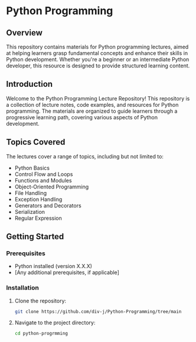 
# Python Programming

## Overview

This repository contains materials for Python programming lectures, aimed at helping learners grasp fundamental concepts and enhance their skills in Python development. Whether you're a beginner or an intermediate Python developer, this resource is designed to provide structured learning content.


## Introduction

Welcome to the Python Programming Lecture Repository! This repository is a collection of lecture notes, code examples, and resources for Python programming. The materials are organized to guide learners through a progressive learning path, covering various aspects of Python development.

## Topics Covered

The lectures cover a range of topics, including but not limited to:

- Python Basics
- Control Flow and Loops
- Functions and Modules
- Object-Oriented Programming
- File Handling
- Exception Handling
- Generators and Decorators
- Serialization
- Regular Expression 



## Getting Started

### Prerequisites

- Python installed (version X.X.X)
- [Any additional prerequisites, if applicable]

### Installation

1. Clone the repository:

   ```bash
   git clone https://github.com/div-j/Python-Programming/tree/main
   ```

2. Navigate to the project directory:

   ```bash
   cd python-progrmming
   ```

